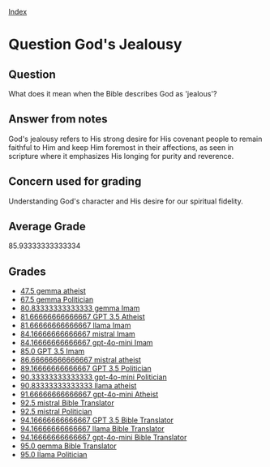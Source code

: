 
[Index](../../index.md)
# Question God's Jealousy
## Question
What does it mean when the Bible describes God as 'jealous'?

## Answer from notes
God's jealousy refers to His strong desire for His covenant people to remain faithful to Him and keep Him foremost in their affections, as seen in scripture where it emphasizes His longing for purity and reverence.

## Concern used for grading
Understanding God's character and His desire for our spiritual fidelity.

## Average Grade
85.93333333333334

## Grades
 * [47.5 gemma atheist](../answers/gemma_atheist/God_s_Jealousy.md)
 * [67.5 gemma Politician](../answers/gemma_Politician/God_s_Jealousy.md)
 * [80.83333333333333 gemma Imam](../answers/gemma_Imam/God_s_Jealousy.md)
 * [81.66666666666667 GPT 3.5 Atheist](../answers/GPT_3.5_Atheist/God_s_Jealousy.md)
 * [81.66666666666667 llama Imam](../answers/llama_Imam/God_s_Jealousy.md)
 * [84.16666666666667 mistral Imam](../answers/mistral_Imam/God_s_Jealousy.md)
 * [84.16666666666667 gpt-4o-mini Imam](../answers/gpt-4o-mini_Imam/God_s_Jealousy.md)
 * [85.0 GPT 3.5 Imam](../answers/GPT_3.5_Imam/God_s_Jealousy.md)
 * [86.66666666666667 mistral atheist](../answers/mistral_atheist/God_s_Jealousy.md)
 * [89.16666666666667 GPT 3.5 Politician](../answers/GPT_3.5_Politician/God_s_Jealousy.md)
 * [90.33333333333333 gpt-4o-mini Politician](../answers/gpt-4o-mini_Politician/God_s_Jealousy.md)
 * [90.83333333333333 llama atheist](../answers/llama_atheist/God_s_Jealousy.md)
 * [91.66666666666667 gpt-4o-mini Atheist](../answers/gpt-4o-mini_Atheist/God_s_Jealousy.md)
 * [92.5 mistral Bible Translator](../answers/mistral_Bible_Translator/God_s_Jealousy.md)
 * [92.5 mistral Politician](../answers/mistral_Politician/God_s_Jealousy.md)
 * [94.16666666666667 GPT 3.5 Bible Translator](../answers/GPT_3.5_Bible_Translator/God_s_Jealousy.md)
 * [94.16666666666667 llama Bible Translator](../answers/llama_Bible_Translator/God_s_Jealousy.md)
 * [94.16666666666667 gpt-4o-mini Bible Translator](../answers/gpt-4o-mini_Bible_Translator/God_s_Jealousy.md)
 * [95.0 gemma Bible Translator](../answers/gemma_Bible_Translator/God_s_Jealousy.md)
 * [95.0 llama Politician](../answers/llama_Politician/God_s_Jealousy.md)
